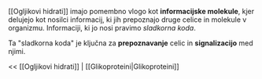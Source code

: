 [[Ogljikovi hidrati]] imajo pomembno vlogo kot **informacijske molekule**, kjer delujejo kot nosilci informacij, ki jih prepoznajo druge celice in molekule v organizmu. 
Informaciji, ki jo nosi pravimo *sladkorna koda*.

Ta "sladkorna koda" je ključna za **prepoznavanje** celic in **signalizacijo** med njimi.

<< [[Ogljikovi hidrati]] | [[Glikoproteini|Glikoproteini]]